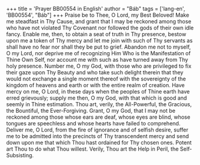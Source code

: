 +++
title = 'Prayer BB00554 in English'
author = "Báb"
tags = ['lang-en', 'BB00554', "Báb"]
+++
Praise be to Thee, O Lord, my Best Beloved!  Make me steadfast in Thy Cause, and grant that I may be reckoned among those who have not violated Thy Covenant nor followed the gods of their own idle fancy.
Enable me, then, to obtain a seat of truth in Thy presence, bestow upon me a token of Thy mercy and let me join with such of Thy servants as shall have no fear nor shall they be put to grief.  Abandon me not to myself, O my Lord, nor deprive me of recognizing Him Who is the Manifestation of Thine Own Self, nor account me with such as have turned away from Thy holy presence.  Number me, O my God, with those who are privileged to fix their gaze upon Thy Beauty and who take such delight therein that they would not exchange a single moment thereof with the sovereignty of the kingdom of heavens and earth or with the entire realm of creation.  Have mercy on me, O Lord, in these days when the peoples of Thine earth have erred grievously; supply me then, O my God, with that which is good and seemly in Thine estimation. Thou art, verily, the All-Powerful, the Gracious, the Bountiful, the Ever-Forgiving.
Grant, O my God, that I may not be reckoned among those whose ears are deaf, whose eyes are blind, whose tongues are speechless and whose hearts have failed to comprehend.  Deliver me, O Lord, from the fire of ignorance and of selfish desire, suffer me to be admitted into the precincts of Thy transcendent mercy and send down upon me that which Thou hast ordained for Thy chosen ones.  Potent art Thou to do what Thou willest.  Verily, Thou art the Help in Peril, the Self-Subsisting.
